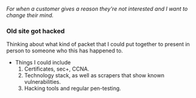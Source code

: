 
*For when a customer gives a reason they're not interested and I want to change their mind.*

### Old site got hacked

Thinking about what kind of packet that I could put together to present in person to someone who this has happened to.

- Things I could include
	1. Certificates, sec+, CCNA.
	2. Technology stack, as well as scrapers that show known vulnerabilities.
	3. Hacking tools and regular pen-testing. 

